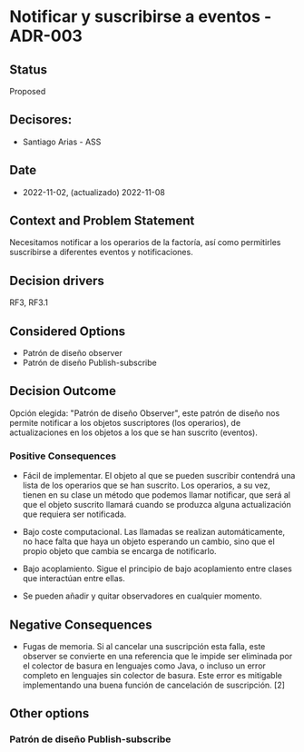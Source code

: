 # Notificar y suscribirse a eventos - ADR-003

## Status

Proposed

## Decisores:

* Santiago Arias - ASS

## Date

* 2022-11-02, (actualizado) 2022-11-08

## Context and Problem Statement

Necesitamos notificar a los operarios de la factoría, así como permitirles suscribirse a diferentes eventos y notificaciones.

## Decision drivers

RF3, RF3.1

## Considered Options

* Patrón de diseño observer
* Patrón de diseño Publish-subscribe

## Decision Outcome

Opción elegida: "Patrón de diseño Observer", este patrón de diseño nos permite notificar a los objetos suscriptores (los operarios), de actualizaciones en los objetos a los que se han suscrito (eventos).
### Positive Consequences

* Fácil de implementar. El objeto al que se pueden suscribir contendrá una lista de los operarios que se han suscrito. Los operarios, a su vez, tienen en su clase un método que podemos llamar notificar, que será al que el objeto suscrito llamará cuando se produzca alguna actualización que requiera ser notificada. 

* Bajo coste computacional. Las llamadas se realizan automáticamente, no hace falta que haya un objeto esperando un cambio, sino que el propio objeto que cambia se encarga de notificarlo. 

* Bajo acoplamiento. Sigue el principio de bajo acoplamiento entre clases que interactúan entre ellas. 

* Se pueden añadir y quitar observadores en cualquier momento.  

## Negative Consequences

* Fugas de memoria. Si al cancelar una suscripción esta falla, este observer se convierte en una referencia que le impide ser eliminada por el colector de basura en lenguajes como Java, o incluso un error completo en lenguajes sin colector de basura. Este error es mitigable implementando una buena función de cancelación de suscripción. [2]

## Other options

### Patrón de diseño Publish-subscribe
